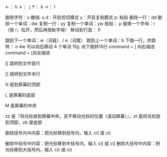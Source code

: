 ←： h
↓：  j
↑： k
→： l

删除字符：x
撤销: u
d：开启剪切模式
y：开启复制模式
p: 粘贴
删除一行：dd
删除一个单词：dw
复制一行：yy
复制一个单词：yw
粘贴： p
替换一个字母：r （按 r，松开，然后再按新字母）
移动到行首： 0

跳到下一个单词：w（词首） / e（词尾）
跳到上一个单词：b
下插一行，并跳转： o
4w 可以向后移动 4 个单词
15jj: 向下跳转15行
command + ] 向右缩进
command + [向左缩进

\[\[ 跳转到文件首行 

]] 跳转到文件末行

H 是到屏幕的顶部

L 是屏幕的底部

M 是屏幕的中央

zz 是『将光标放到屏幕中央，且不移动光标的位置（滚动屏幕）』，zt 是将光标放到顶部，zb 是底部

删除括号内中内容：把光标移到括号内，输入 ci( 或 ci)

删除中括号中内容：把光标移到中括号内，输入 ci\[ 或 ci\]
删除大括号中内容：把光标移到大括号内，输入 ci{ 或 ci}